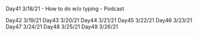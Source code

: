 Day41
3/18/21 - How to do w/o typing - Podcast

Day42
3/19/21
Day43
3/20/21
Day44
3/21/21
Day45
3/22/21
Day46
3/23/21
Day47
3/24/21
Day48
3/25/21
Day49
3/26/21
